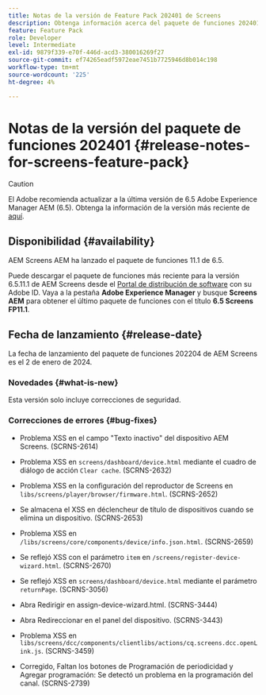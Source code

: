 ```yaml
---
title: Notas de la versión de Feature Pack 202401 de Screens
description: Obtenga información acerca del paquete de funciones 202401 de AEM Screens lanzado el 2 de enero de 2024.
feature: Feature Pack
role: Developer
level: Intermediate
exl-id: 9879f339-e70f-446d-acd3-380016269f27
source-git-commit: ef74265eadf5972eae7451b7725946d8b014c198
workflow-type: tm+mt
source-wordcount: '225'
ht-degree: 4%

---
```


# Notas de la versión del paquete de funciones 202401 {#release-notes-for-screens-feature-pack}

>[!CAUTION]
>El Adobe recomienda actualizar a la última versión de 6.5 Adobe Experience Manager AEM (6.5). Obtenga la información de la versión más reciente de [aquí](https://experienceleague.adobe.com/es/docs/experience-manager-65/content/release-notes/release-notes).

## Disponibilidad {#availability}

AEM Screens AEM ha lanzado el paquete de funciones 11.1 de 6.5.

Puede descargar el paquete de funciones más reciente para la versión 6.5.11.1 de AEM Screens desde el [Portal de distribución de software](https://experience.adobe.com/#/downloads/content/software-distribution/es/aem.html) con su Adobe ID. Vaya a la pestaña **Adobe Experience Manager** y busque **Screens AEM** para obtener el último paquete de funciones con el título **6.5 Screens FP11.1**.

## Fecha de lanzamiento {#release-date}

La fecha de lanzamiento del paquete de funciones 202204 de AEM Screens es el 2 de enero de 2024.

### Novedades {#what-is-new}

Esta versión solo incluye correcciones de seguridad.

### Correcciones de errores {#bug-fixes}

* Problema XSS en el campo &quot;Texto inactivo&quot; del dispositivo AEM Screens. (SCRNS-2614)

* Problema XSS en `screens/dashboard/device.html` mediante el cuadro de diálogo de acción `Clear cache`. (SCRNS-2632)

* Problema XSS en la configuración del reproductor de Screens en `libs/screens/player/browser/firmware.html`. (SCRNS-2652)

* Se almacena el XSS en déclencheur de título de dispositivos cuando se elimina un dispositivo. (SCRNS-2653)

* Problema XSS en `/libs/screens/core/components/device/info.json.html`. (SCRNS-2659)

* Se reflejó XSS con el parámetro `item` en `/screens/register-device-wizard.html`. (SCRNS-2670)

* Se reflejó XSS en `screens/dashboard/device.html` mediante el parámetro `returnPage`. (SCRNS-3056)

* Abra Redirigir en assign-device-wizard.html. (SCRNS-3444)

* Abra Redireccionar en el panel del dispositivo. (SCRNS-3443)

* Problema XSS en `libs/screens/dcc/components/clientlibs/actions/cq.screens.dcc.openLink.js`. (SCRNS-3459)

* Corregido, Faltan los botones de Programación de periodicidad y Agregar programación: Se detectó un problema en la programación del canal. (SCRNS-2739)
